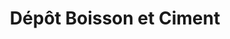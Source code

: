 ---
title: "Dépôt Boisson et Ciment"
url: /kinshasa/depot-boisson-et-ciment-ngandajika/
shop: matériel informatique
---